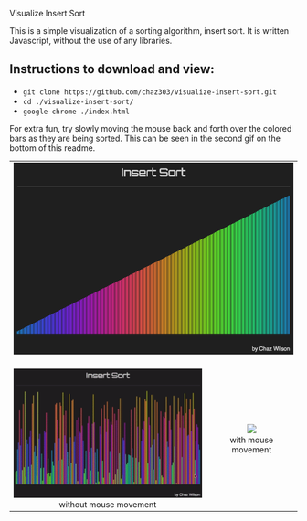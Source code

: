  Visualize Insert Sort

This is a simple visualization of a sorting algorithm, insert sort. It is written Javascript, without the use of any libraries.

## Instructions to download and view:

* `git clone https://github.com/chaz303/visualize-insert-sort.git`
* `cd ./visualize-insert-sort/`
* `google-chrome ./index.html`

For extra fun, try slowly moving the mouse back and forth over the colored bars as they are being sorted. This can be seen in the second gif on the bottom of this readme.

<table width="width:100%" border="0">
 <tr><td colspan="2">
<img src="./img/insertsort.png"><br><br>
 </td></tr>
  <tr>
   <td align="center"><img src="./img/insertsort1.gif"><br>without mouse movement</td>
   <td align="center"><img src="./img/insertsort2.gif"><br>with mouse movement</td>
   <tr>
 </table>
</div>

